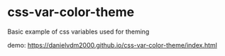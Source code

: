 # css-var-color-theme
Basic example of css variables used for theming

demo: https://danielvdm2000.github.io/css-var-color-theme/index.html
